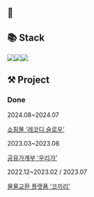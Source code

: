 ## 👋


## 📚 Stack


<img src="https://img.shields.io/badge/JavaScript-F7DF1E?style=for-the-badge&logo=JavaScript&logoColor=white"><img src="https://img.shields.io/badge/React-61DAFB?style=for-the-badge&logo=React&logoColor=black"><img src="https://img.shields.io/badge/typescript-3178C6?style=for-the-badge&logo=typescript&logoColor=white">

                     
## ⚒ Project

### Done

2024.08~2024.07

[쇼핑몰 ‘레코디 슬로우’](https://github.com/rastle-dev/rastle-frontend)

2023.03~2023.06

[공유가계부 ‘우리가’](https://github.com/Uliga/Uliga_Frontend)

2022.12~2023.02 / 2023.07

[물물교환 플랫폼 ‘코끼리’](https://github.com/F3F-T/COKIRI)
